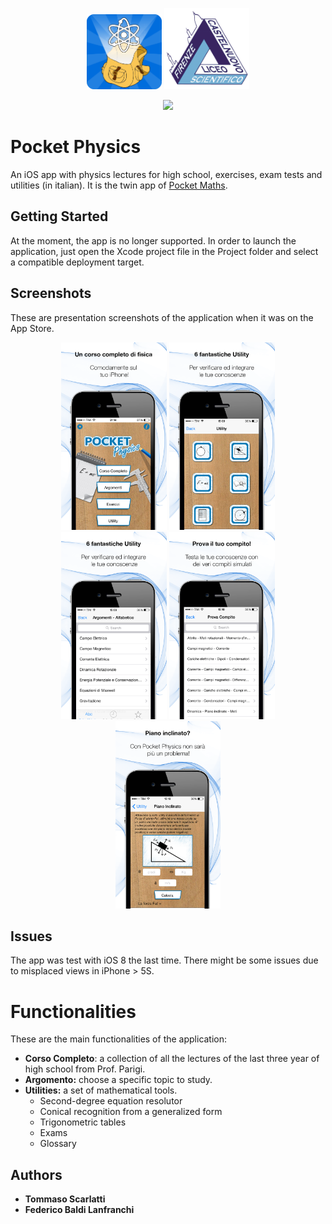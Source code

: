 <p align="center">
  <img src="https://github.com/tmscarla/pocket-physics/blob/master/readmeImg/physicon.png" height="120">
  <img src="https://github.com/tmscarla/pocket-physics/blob/master/readmeImg/logo-liceo-Castelnuovo.png" height="130">
</p>
<p align="center">
 <img src="https://github.com/tmscarla/pocket-physics/blob/master/Immagini/screen.png" width="270">
</p>


# Pocket Physics
An iOS app with physics lectures for high school, exercises, exam tests and utilities (in italian). It is the twin app of [Pocket Maths](https://github.com/tmscarla/pocket-maths/).

## Getting Started
At the moment, the app is no longer supported. In order to launch the application, just open the Xcode project file in the Project folder and select a compatible deployment target.

## Screenshots
These are presentation screenshots of the application when it was on the App Store.

<p align="center" valign="middle">
  <img src="https://github.com/tmscarla/pocket-physics/blob/master/Screen/iPhone%205/home5.png" height="300">
  <img src="https://github.com/tmscarla/pocket-physics/blob/master/Screen/iPhone%205/utility5.png" height="300">
  <img src="https://github.com/tmscarla/pocket-physics/blob/master/Screen/iPhone%205/argomenti5.png" height="300">
  <img src="https://github.com/tmscarla/pocket-physics/blob/master/Screen/iPhone%205/compito5.png" height="300">
  <img src="https://github.com/tmscarla/pocket-physics/blob/master/Screen/iPhone%205/piano5.png" height="300">
</p>

## Issues
The app was test with iOS 8 the last time. There might be some issues due to misplaced views in iPhone > 5S. 

# Functionalities
These are the main functionalities of the application:

* **Corso Completo**: a collection of all the lectures of the last three year of high school from Prof. Parigi.
* **Argomento:** choose a specific topic to study.
* **Utilities:** a set of mathematical tools.
  * Second-degree equation resolutor
  * Conical recognition from a generalized form
  * Trigonometric tables
  * Exams
  * Glossary

## Authors

* **Tommaso Scarlatti**
* **Federico Baldi Lanfranchi**
